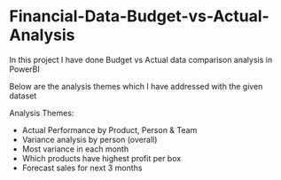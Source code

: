 # Financial-Data-Budget-vs-Actual-Analysis

In this project I have done Budget vs Actual data comparison analysis in PowerBI

Below are the analysis themes which I have addressed with the given dataset

Analysis Themes:

* Actual Performance by Product, Person & Team
* Variance analysis by person (overall)
* Most variance in each month
* Which products have highest profit per box
* Forecast sales for next 3 months
